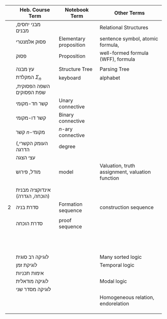
|     | Heb. Course Term               | Notebook Term          | Other Terms                                     |
| --- | ------------------------------ | ---------------------- | ----------------------------------------------- |
|     | מבני יחסים, מבנים              |                        | Relational Structures                           |
|     | פסוק אלמנטרי                   | Elementary proposition | sentence symbol, atomic formula, <br>           |
|     | פסוק                           | Proposition            | well-formed formula (WFF), formula              |
|     |                                |                        |                                                 |
|     | עץ מבנה                        | Structure Tree         | Parsing Tree                                    |
|     | המקלדת $\Sigma_{n}$            | keyboard               | alphabet                                        |
|     | השפה הפסוקית, שפת הפסוקים      |                        |                                                 |
|     | קשר חד-מקומי                   | Unary connective       |                                                 |
|     | קשר דו-מקומי                   | Binary connective      |                                                 |
|     | קשר $n$-מקומי                  | $n$-ary connective     |                                                 |
|     | (העומק הקשרי, הדרגה            | degree                 |                                                 |
|     | עצי הצגה                       |                        |                                                 |
|     | מודל, פירוש                    | model                  | Valuation, truth assignment, valuation function |
|     |                                |                        |                                                 |
|     |                                |                        |                                                 |
|     | אינדוקציה מבנית (הוכחה, הגדרה) |                        |                                                 |
| 2   | סדרת בניה                      | Formation sequence     | construction sequence                           |
|     |                                |                        |                                                 |
|     | סדרת הוכחה                     | proof sequence         |                                                 |
|     |                                |                        |                                                 |
|     |                                |                        |                                                 |
|     |                                |                        |                                                 |
|     |                                |                        |                                                 |
|     |                                |                        |                                                 |
|     |                                |                        |                                                 |
|     |                                |                        |                                                 |
|     |                                |                        |                                                 |
|     |                                |                        |                                                 |
|     |                                |                        |                                                 |
|     |                                |                        |                                                 |
|     |                                |                        |                                                 |
|     | לוגיקה רב סוגית                |                        | Many sorted logic                               |
|     | לוגיקת זמן                     |                        | Temporal logic                                  |
|     | אימות תכניות                   |                        |                                                 |
|     | לוגיקה מודאלית                 |                        | Modal logic                                     |
|     | לוגיקה מסדר שני                |                        |                                                 |
|     |                                |                        | Homogeneous relation, endorelation              |
|     |                                |                        |                                                 |
|     |                                |                        |                                                 |
|     |                                |                        |                                                 |
